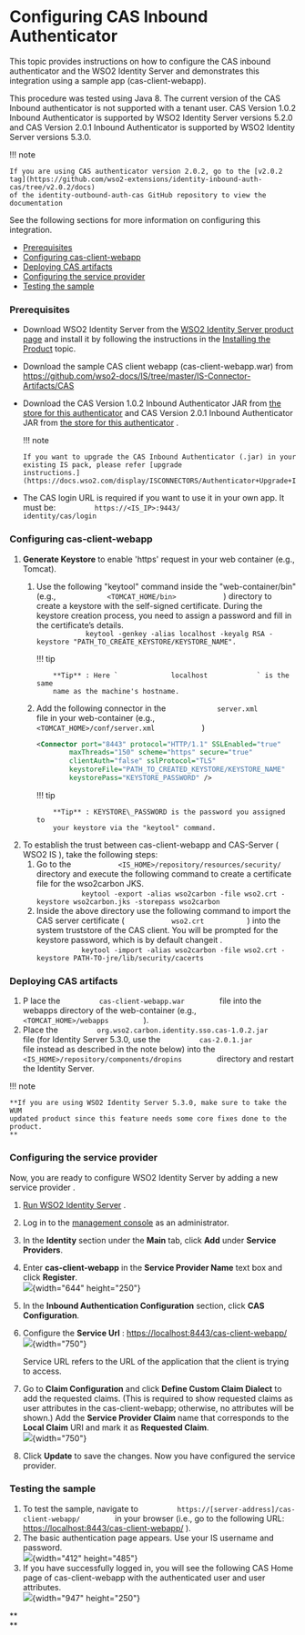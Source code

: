 # Configuring CAS Inbound Authenticator

This topic provides instructions on how to configure the CAS inbound
authenticator and the WSO2 Identity Server and demonstrates this
integration using a sample app (cas-client-webapp).

This procedure was tested using Java 8. The current version of the CAS
Inbound authenticator is not supported with a tenant user. CAS Version
1.0.2 Inbound Authenticator is supported by WSO2 Identity Server
versions 5.2.0 and CAS Version 2.0.1 Inbound Authenticator is supported
by WSO2 Identity Server versions 5.3.0.

!!! note
    
    If you are using CAS authenticator version 2.0.2, go to the [v2.0.2
    tag](https://github.com/wso2-extensions/identity-inbound-auth-cas/tree/v2.0.2/docs)
    of the identity-outbound-auth-cas GitHub repository to view the
    documentation
    

  

See the following sections for more information on configuring this
integration.

-   [Prerequisites](#ConfiguringCASInboundAuthenticator-Prerequisites)
-   [Configuring
    cas-client-webapp](#ConfiguringCASInboundAuthenticator-Configuringcas-client-webapp)
-   [Deploying CAS
    artifacts](#ConfiguringCASInboundAuthenticator-DeployingCASartifacts)
-   [Configuring the service
    provider](#ConfiguringCASInboundAuthenticator-Configuringtheserviceprovider)
-   [Testing the
    sample](#ConfiguringCASInboundAuthenticator-TestingthesampleTestingthesample)

### **Prerequisites**

-   Download WSO2 Identity Server from the [WSO2 Identity Server product
    page](http://wso2.com/products/identity-server) and install it by
    following the instructions in the [Installing the
    Product](https://docs.wso2.com/display/IS520/Installing+the+Product)
    topic.

-   Download the sample CAS client webapp (cas-client-webapp.war) from
    <https://github.com/wso2-docs/IS/tree/master/IS-Connector-Artifacts/CAS>

-   Download the CAS Version 1.0.2 Inbound Authenticator JAR from [the
    store for this
    authenticator](https://store.wso2.com/store/assets/isconnector/details/593aac68-3139-425c-b9ca-f66a65a0917a)
    and CAS Version 2.0.1 Inbound Authenticator JAR from [the store for
    this
    authenticator](https://store.wso2.com/store/assets/isconnector/details/593aac68-3139-425c-b9ca-f66a65a0917a)
    .

    !!! note
    
        If you want to upgrade the CAS Inbound Authenticator (.jar) in your
        existing IS pack, please refer [upgrade
        instructions.](https://docs.wso2.com/display/ISCONNECTORS/Authenticator+Upgrade+Instructions)
    

-   The CAS login URL is required if you want to use it in your own app.
    It must be: `          https://<IS_IP>:9443/         `
    `          identity/cas/login         `

### **Configuring cas-client-webapp**

1.  **Generate Keystore** to enable 'https' request in your web
    container (e.g., Tomcat).
    1.  Use the following "keytool" command inside the
        "web-container/bin" (e.g.,
        `             <TOMCAT_HOME/bin>            ` ) directory to
        create a keystore with the self-signed certificate. During the
        keystore creation process, you need to assign a password and
        fill in the certificate’s details.  
        `             keytool -genkey -alias localhost -keyalg RSA -keystore "PATH_TO_CREATE_KEYSTORE/KEYSTORE_NAME".            `

        !!! tip
        
                **Tip** : Here `             localhost            ` is the same
                name as the machine's hostname.
        

    2.  Add the following connector in the
        `             server.xml            ` file in your web-container
        (e.g., `             <TOMCAT_HOME>/conf/server.xml            `
        )

        ``` xml
        <Connector port="8443" protocol="HTTP/1.1" SSLEnabled="true"
                maxThreads="150" scheme="https" secure="true"
                clientAuth="false" sslProtocol="TLS"
                keystoreFile="PATH_TO_CREATED_KEYSTORE/KEYSTORE_NAME"
                keystorePass="KEYSTORE_PASSWORD" />
        ```

        !!! tip
        
                **Tip** : KEYSTORE\_PASSWORD is the password you assigned to
                your keystore via the "keytool" command.
        

2.  To establish the trust between cas-client-webapp and CAS-Server (
    WSO2 IS ), take the following steps:
    1.  Go to the
        `            <IS_HOME>/repository/resources/security/           `
        directory and execute the following command to create a
        certificate file for the wso2carbon JKS.  
        `            keytool -export -alias wso2carbon -file wso2.crt -keystore wso2carbon.jks -storepass wso2carbon           `
    2.  Inside the above directory use the following command to import
        the CAS server certificate ( `            wso2.crt           ` )
        into the system truststore of the CAS client. You will be
        prompted for the keystore password, which is by default changeit
        .  
        `            keytool -import -alias wso2carbon -file wso2.crt -keystore PATH-TO-jre/lib/security/cacerts           `

### **Deploying CAS artifacts**

1.  P lace the `          cas-client-webapp.war         ` file into the
    webapps directory of the web-container (e.g.,
    `          <TOMCAT_HOME>/webapps         ` ).
2.  Place the
    `          org.wso2.carbon.identity.sso.cas-1.0.2.jar         ` file
    (for Identity Server 5.3.0, use the
    `          cas-2.0.1.jar         ` file instead as described in the
    note below) into the
    `          <IS_HOME>/repository/components/dropins         `
    directory and restart the Identity Server.

!!! note
    
    **If you are using WSO2 Identity Server 5.3.0, make sure to take the WUM
    updated product since this feature needs some core fixes done to the
    product.  
    **
    

  

### Configuring the service provider

Now, you are ready to configure WSO2 Identity Server by adding a new
service provider .

1.  [Run WSO2 Identity
    Server](https://docs.wso2.com/display/IS530/Running+the+Product) .
2.  Log in to the [management
    console](https://docs.wso2.com/display/IS530/Getting+Started+with+the+Management+Console)
    as an administrator.
3.  In the **Identity** section under the **Main** tab, click **Add**
    under **Service Providers**.

4.  Enter **cas-client-webapp** in the **Service Provider Name** text
    box and click **Register**.  
    ![](attachments/57005726/57008598.png){width="644" height="250"}

5.  In the **Inbound Authentication Configuration** section, click **CAS
    Configuration**.

6.  Configure the **Service Url** :
    [https://localhost:8443/cas-client-webapp/](https://localhost:8080/cas-sample-java-webapp/)  
    ![](attachments/57005726/68710333.png){width="750"}

    Service URL refers to the URL of the application that the client is
    trying to access.

      

7.  Go to **Claim Configuration** and click **Define Custom Claim
    Dialect** to add the requested claims. (This is required to show
    requested claims as user attributes in the cas-client-webapp;
    otherwise, no attributes will be shown.) Add the **Service Provider
    Claim** name that corresponds to the **Local Claim** URI and mark it
    as **Requested Claim**.  
    ![](attachments/57005726/72418344.png){width="750"}

8.  Click **Update** to save the changes. Now you have configured the
    service provider.  

### Testing the sample

1.  To test the sample, navigate to
    `          https://[server-address]/cas-client-webapp/         ` in
    your browser (i.e., go to the following URL:
    <https://localhost:8443/cas-client-webapp/> ).
2.  The basic authentication page appears. Use your IS username and
    password.  
    ![](attachments/57005726/57737891.png){width="412" height="485"}  
3.  If you have successfully logged in, you will see the following CAS
    Home page of cas-client-webapp with the authenticated user and user
    attributes.  
    ![](attachments/57005726/57739209.png){width="947" height="250"}  
      

**  
**
